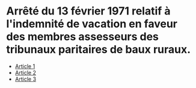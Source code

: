 # Arrêté du 13 février 1971 relatif à l'indemnité de vacation en faveur des membres assesseurs des tribunaux paritaires de baux ruraux.

- [Article 1](article-1.md)
- [Article 2](article-2.md)
- [Article 3](article-3.md)
